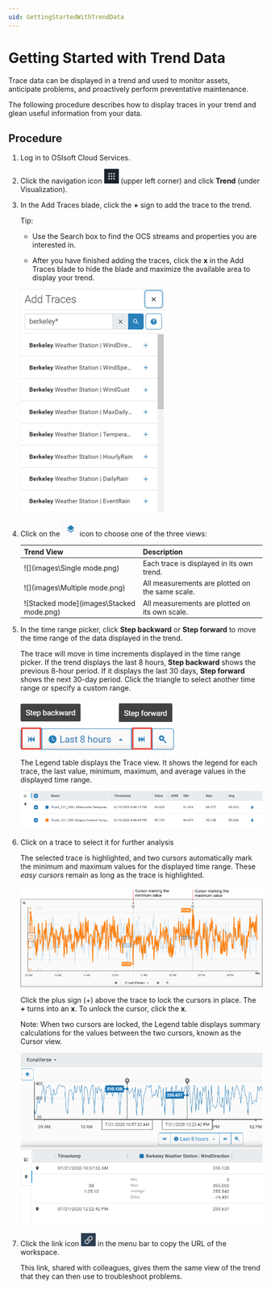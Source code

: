 ```yaml
---
uid: GettingStartedWithTrendData
---
```


Getting Started with Trend Data
=================================================

Trace data can be displayed in a trend and used to monitor assets, anticipate problems, and proactively perform preventative maintenance.

The following procedure describes how to display traces in your trend and glean useful information from your data.

Procedure
---------

1.  Log in to OSIsoft Cloud Services.

2.  Click the navigation icon ![](images\icon_navigation_bigger.png) (upper left corner) and click **Trend** (under Visualization). 
    
3. In the Add Traces blade, click the **+** sign to add the trace to the trend. 

   Tip: 

   - Use the Search box to find the OCS streams and properties you are interested in.

   - After you have finished adding the traces, click the **x** in the Add Traces blade to hide the blade and maximize the available area to display your trend.


    ![Search blade](images\Search_blade_75.png)

4. Click on the ![Trend views icon](images\Trend_mode_icon.png)icon to choose one of the three views:

   | Trend View                               | Description                                     |
   | ---------------------------------------- | ----------------------------------------------- |
   | ![](images\Single mode.png)              | Each trace is displayed in its own trend.       |
   | ![](images\Multiple mode.png)            | All measurements are plotted on the same scale. |
   | ![Stacked mode](images\Stacked mode.png) | All measurements are plotted on its own scale.  |

5. In the time range picker, click **Step backward** or **Step forward** to move the time range of the data displayed in the trend.

   The trace will move in time increments displayed in the time range picker. If the trend displays the last 8 hours, **Step backward** shows the previous 8-hour period. If it displays the last 30 days, **Step forward** shows the next 30-day period. Click the triangle to select another time range or specify a custom range.

   ![Step back and step forward](images\Step_back_forward.png)

   The Legend table displays the Trace view. It shows the legend for each trace, the last value, minimum, maximum, and average values in the displayed time range.

   ![Legend Table](images\Legend_Table_Med.png)

6. Click on a trace to select it for further analysis

   The selected trace is highlighted, and two cursors automatically mark the minimum and maximum values for the displayed time range. These *easy cursors* remain as long as the trace is highlighted.

   ![Maximum and minimum cursors](images\Max_min__cursors.png)

   Click the plus sign (+) above the trace to lock the cursors in place. The **+** turns into an **x**.  To unlock the cursor, click the **x**.

   Note: When two cursors are locked, the Legend table displays summary calculations for the values between the two cursors, known as the Cursor view.

   ![Cursor_view](images\Cursor_view.png)

7. Click the link icon ![Copy link icon](images\copy_url_link.png) in the menu bar to copy the URL of the workspace.

   This link, shared with colleagues, gives them the same view of the trend that they can then use to troubleshoot problems.

